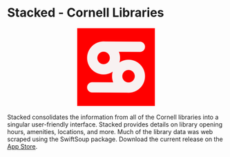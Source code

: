 # Stacked - Cornell Libraries
<p align="center">
 <img src="https://github.com/kai-gangi/stacked-ios/blob/main/Stacked/Assets.xcassets/AppIcon.appiconset/180pt.png" alt="Stacked App Logo">
</p>

Stacked consolidates the information from all of the Cornell libraries into a singular user-friendly interface. Stacked provides details on 
library opening hours, amenities, locations, and more. Much of the library data was web scraped using the SwiftSoup package. Download the current 
release on the [App Store](http://thompsonng.blogspot.com/2012/03/xcode-remove-local-git-repository.html).
